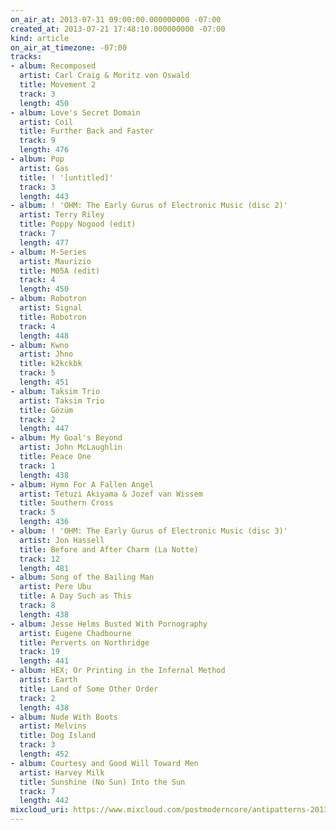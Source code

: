 ```yaml
---
on_air_at: 2013-07-31 09:00:00.000000000 -07:00
created_at: 2013-07-21 17:48:10.000000000 -07:00
kind: article
on_air_at_timezone: -07:00
tracks:
- album: Recomposed
  artist: Carl Craig & Moritz von Oswald
  title: Movement 2
  track: 3
  length: 450
- album: Love's Secret Domain
  artist: Coil
  title: Further Back and Faster
  track: 9
  length: 476
- album: Pop
  artist: Gas
  title: ! '[untitled]'
  track: 3
  length: 443
- album: ! 'OHM: The Early Gurus of Electronic Music (disc 2)'
  artist: Terry Riley
  title: Poppy Nogood (edit)
  track: 7
  length: 477
- album: M-Series
  artist: Maurizio
  title: M05A (edit)
  track: 4
  length: 450
- album: Robotron
  artist: Signal
  title: Robotron
  track: 4
  length: 448
- album: Kwno
  artist: Jhno
  title: k2kckbk
  track: 5
  length: 451
- album: Taksim Trio
  artist: Taksim Trio
  title: Gözüm
  track: 2
  length: 447
- album: My Goal's Beyond
  artist: John McLaughlin
  title: Peace One
  track: 1
  length: 438
- album: Hymn For A Fallen Angel
  artist: Tetuzi Akiyama & Jozef van Wissem
  title: Southern Cross
  track: 5
  length: 436
- album: ! 'OHM: The Early Gurus of Electronic Music (disc 3)'
  artist: Jon Hassell
  title: Before and After Charm (La Notte)
  track: 12
  length: 481
- album: Song of the Bailing Man
  artist: Pere Ubu
  title: A Day Such as This
  track: 8
  length: 438
- album: Jesse Helms Busted With Pornography
  artist: Eugene Chadbourne
  title: Perverts on Northridge
  track: 19
  length: 441
- album: HEX; Or Printing in the Infernal Method
  artist: Earth
  title: Land of Some Other Order
  track: 2
  length: 438
- album: Nude With Boots
  artist: Melvins
  title: Dog Island
  track: 3
  length: 452
- album: Courtesy and Good Will Toward Men
  artist: Harvey Milk
  title: Sunshine (No Sun) Into the Sun
  track: 7
  length: 442
mixcloud_uri: https://www.mixcloud.com/postmoderncore/antipatterns-2013-07-31/
---
```

